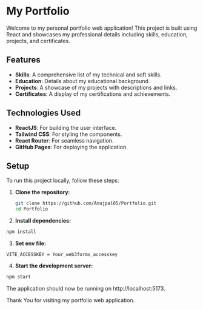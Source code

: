 # My Portfolio

Welcome to my personal portfolio web application! This project is built using React and showcases my professional details including skills, education, projects, and certificates.

## Features

- **Skills**: A comprehensive list of my technical and soft skills.
- **Education**: Details about my educational background.
- **Projects**: A showcase of my projects with descriptions and links.
- **Certificates**: A display of my certifications and achievements.

## Technologies Used

- **ReactJS**: For building the user interface.
- **Tailwind CSS**: For styling the components.
- **React Router**: For seamless navigation.
- **GitHub Pages**: For deploying the application.

## Setup

To run this project locally, follow these steps:

1. **Clone the repository:**

   ```bash
   git clone https://github.com/Anujpal05/Portfolio.git
   cd Portfolio

   ```

2. **Install dependencies:**

```bash
npm install
```

3. **Set env file:**

```env
VITE_ACCESSKEY = Your_web3forms_accesskey
```

4. **Start the development server:**

```bash
npm start
```

The application should now be running on http://localhost:5173.

Thank You for visiting my portfolio web application.
